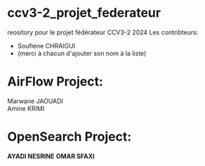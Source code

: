 # ccv3-2_projet_federateur
reository pour le projet fédérateur CCV3-2 2024
Les contribteurs:
- Soufiene CHRAIGUI
- (merci à chacun d'ajouter son nom à la liste)

# AirFlow Project:  
Marwane JAOUADI  
Amine KRIMI 

# OpenSearch Project:
  **AYADI NESRINE**
  **OMAR SFAXI**

